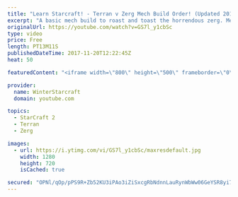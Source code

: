 ```yaml
---
title: "Learn Starcraft! - Terran v Zerg Mech Build Order! (Updated 2018)"
excerpt: "A basic mech build to roast and toast the horrendous zerg. Meant for lower level players looking for some direction! -- Watch live at https://www.twitch.tv/wintergaming"
originalUrl: https://youtube.com/watch?v=GS7l_y1cbSc
type: video
price: Free
length: PT13M11S
publishedDateTime: 2017-11-20T12:22:45Z
heat: 50

featuredContent: "<iframe width=\"800\" height=\"500\" frameborder=\"0\" src=\"https://www.youtube.com/embed/GS7l_y1cbSc\" allow=\"accelerometer; autoplay; encrypted-media; gyroscope; picture-in-picture\" allowfullscreen></iframe>"

provider:
  name: WinterStarcraft
  domain: youtube.com

topics:
  - StarCraft 2
  - Terran
  - Zerg

images:
  - url: https://i.ytimg.com/vi/GS7l_y1cbSc/maxresdefault.jpg
    width: 1280
    height: 720
    isCached: true

secured: "OPNl/qOp/pPS9R+Zb52KU3iPAo3iZiSxcgRbNdnnLauRynWbWw06GeYSR8yi7jVsqiWcPgPK6Up+up3kEuTSCl+7Bnpg9Ot9IJaatjU0bB7zBy9Hwu1y00bghzwy3WYVYmY97f6vwfd6GurUpOnohqBxfIYRb9f11KXCMLuRmvcHRmCscqxDYyNghWVJ+qJYzD2Khq184H3c7Vv5al3Ub6pnjnyRVriBOaAbFSS1JBP1IJXFXB5tAJER56qWoF5dzww5JxmmP+y1DFs4DV8WkKgB95y6qhx8uD4RqEN8S8FXh6iwR7WeoMHUpmI16VKedya/4kF1KeHC/6EJYRuEmA6P+k9klpRCtC6UxjgMj0L39PFMTKALogFAvVU479D+0NNOgpnif4rZAoFuu9kuxw1qeNhNr37OzLZdgeNJqKo=;+8ZmJcWzD5tLyQBOEhFQ0Q=="
---
```


